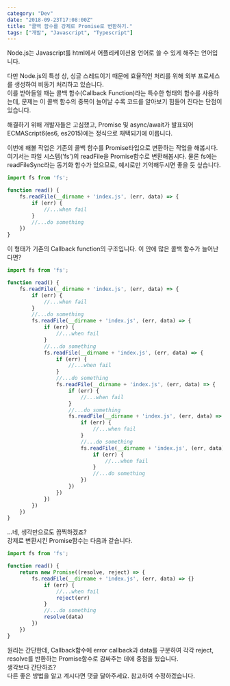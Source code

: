 ```yaml
---
category: "Dev"
date: "2018-09-23T17:08:00Z"
title: "콜백 함수를 강제로 Promise로 변환하기."
tags: ["개발", "Javascript", "Typescript"]
---
```

Node.js는 Javascript를 html에서 어플리케이션용 언어로 쓸 수 있게 해주는 언어입니다.  

다만 Node.js의 특성 상, 싱글 스레드이기 때문에 효율적인 처리를 위해 외부 프로세스를 생성하여 비동기 처리하고 있습니다.  
이를 받아들일 때는 콜백 함수(Callback Function)라는 특수한 형태의 함수를 사용하는데, 문제는 이 콜백 함수의 중복이 늘어날 수록 코드를 알아보기 힘들어 진다는 단점이 있습니다.  

해결하기 위해 개발자들은 고심했고, Promise 및 async/await가 발표되어 ECMAScript6(es6, es2015)에는 정식으로 채택되기에 이릅니다.  

이번에 해볼 작업은 기존의 콜백 함수를 Promise타입으로 변환하는 작업을 해봅시다.  
여기서는 파일 시스템('fs')의 readFile을 Promise함수로 변환해봅시다. 물론 fs에는 readFileSync라는 동기화 함수가 있으므로, 예시로만 기억해두시면 좋을 듯 싶습니다.  

```javascript
import fs from 'fs';

function read() {
    fs.readFile(__dirname + 'index.js', (err, data) => {
        if (err) {
            //...when fail
        }
        //...do something
    })
}
```

이 형태가 기존의 Callback function의 구조입니다. 이 안에 많은 콜백 함수가 늘어난다면?

```javascript
import fs from 'fs';

function read() {
    fs.readFile(__dirname + 'index.js', (err, data) => {
        if (err) {
            //...when fail
        }
        //...do something
        fs.readFile(__dirname + 'index.js', (err, data) => {
            if (err) {
                //...when fail
            }
            //...do something
            fs.readFile(__dirname + 'index.js', (err, data) => {
                if (err) {
                    //...when fail
                }
                //...do something
                fs.readFile(__dirname + 'index.js', (err, data) => {
                    if (err) {
                        //...when fail
                    }
                    //...do something
                    fs.readFile(__dirname + 'index.js', (err, data) => {
                        if (err) {
                            //...when fail
                        }
                        //...do something
                        fs.readFile(__dirname + 'index.js', (err, data) => {
                            if (err) {
                                //...when fail
                            }
                            //...do something
                        })
                    })
                })
            })
        })
    })
}
```

...네, 생각만으로도 끔찍하겠죠?  
강제로 변환시킨 Promise함수는 다음과 같습니다.  

```javascript
import fs from 'fs';

function read() {
    return new Promise((resolve, reject) => {
        fs.readFile(__dirname + 'index.js', (err, data) => {}
            if (err) {
                //...when fail
                reject(err)
            }
            //...do something
            resolve(data)
        })
    })
}
```

원리는 간단한데, Callback함수에 error callback과 data를 구분하여 각각 reject, resolve를 반환하는 Promise함수로 감싸주는 데에 중점을 뒀습니다.  
생각보다 간단하죠?  
다른 좋은 방법을 알고 계시다면 댓글 달아주세요. 참고하여 수정하겠습니다.